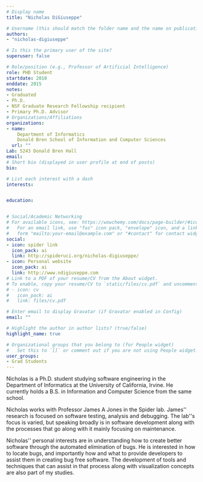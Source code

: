 ```yaml
---
# Display name
title: "Nicholas DiGiuseppe"

# Username (this should match the folder name and the name on publications)
authors:
- "nicholas-digiuseppe"

# Is this the primary user of the site?
superuser: false

# Role/position (e.g., Professor of Artificial Intelligence)
role: PHD Student
startdate: 2010
enddate: 2015
notes:
- Graduated
- Ph.D.
- NSF Graduate Research Fellowship recipient
- Primary Ph.D. Advisor
# Organizations/Affiliations
organizations:
- name: 
    Department of Informatics
    Donald Bren School of Information and Computer Sciences
  url: ""
Lab: 5243 Donald Bren Hall
email: 
# Short bio (displayed in user profile at end of posts)
bio: 

# List each interest with a dash
interests:


education:


# Social/Academic Networking
# For available icons, see: https://wowchemy.com/docs/page-builder/#icons
#   For an email link, use "fas" icon pack, "envelope" icon, and a link in the
#   form "mailto:your-email@example.com" or "#contact" for contact widget.
social:
- icon: spider link
  icon_pack: ai
  link: http://spideruci.org/nicholas-digiuseppe/ 
- icon: Personal website
  icon_pack: ai
  link: http://www.ndigiuseppe.com 
# Link to a PDF of your resume/CV from the About widget.
# To enable, copy your resume/CV to `static/files/cv.pdf` and uncomment the lines below.
# - icon: cv
#   icon_pack: ai
#   link: files/cv.pdf

# Enter email to display Gravatar (if Gravatar enabled in Config)
email: ""

# Highlight the author in author lists? (true/false)
highlight_name: true

# Organizational groups that you belong to (for People widget)
#   Set this to `[]` or comment out if you are not using People widget.
user_groups:
- Grad Students
---
```

Nicholas is a Ph.D. student studying software engineering in the Department of Informatics at the University of California, Irvine.  He currently holds a B.S. in Information and Computer Science from the same school.

Nicholas works with Professor James A Jones in the Spider lab.  James''
    research is focused on software testing, analysis and debugging.  The
    lab''s focus is varied, but speaking broadly is in software development
    along with the processes that go along with it mainly focusing on maintenance.

Nicholas'' personal interests are in understanding how to create better
    software through the automated elimination of bugs.  He is interested
    in how to locate bugs, and importantly how and what to provide developers
    to assist them in creating bug free software.  The development of tools
    and techniques that can assist in that process along with visualization
    concepts are also part of my studies.